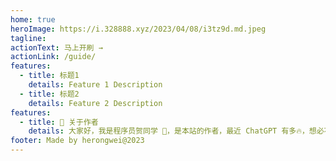 ```yaml
---
home: true
heroImage: https://i.328888.xyz/2023/04/08/i3tz9d.md.jpeg
tagline:
actionText: 马上开刷 →
actionLink: /guide/
features:
  - title: 标题1
    details: Feature 1 Description
  - title: 标题2
    details: Feature 2 Description
features:
  - title: 💭 关于作者
    details: 大家好，我是程序员贺同学 🤗，是本站的作者，最近 ChatGPT 有多🔥，想必不用多说了，建本站的目的是为了更好的传播和分享 ChatGPT 的相关知识点，尤其是非计算机行业，互联网的读者朋友们，ChatGPT带来的技术变革势不可挡，只有具备丰富的知识体系和独立思考的能力，我们才能在AI时代中勇立潮头，引领创新潮流，让我们一起，跟随在 AI 的潮流，一起奋发前进。最新的热点文章都在公众号首发，别忘记关注了哦.https://i.328888.xyz/2023/04/08/iRmK1A.md.png
footer: Made by herongwei@2023
---
```

